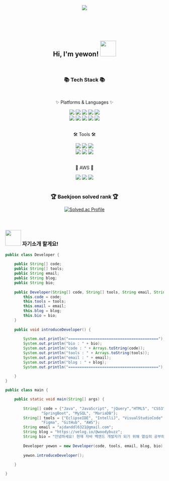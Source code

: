 <div align=center>
   <img src="https://capsule-render.vercel.app/api?type=Wave&height=190&section=header&text=YEWON%20GITHUB&fontSize=90&theme=tokyonight&fontAlignY=65&stroke=1E1C3F&strokeWidth=2.5&animation=twinkling"& />   
</div> 


<div align=center>
  <br><br><br><br>
  <h2> Hi, I'm yewon! <img src="https://media0.giphy.com/media/Wj116ZszUZEwRIoz0j/giphy.gif?cid=ecf05e470gr888wut66j8qdpdeemuoue8wxz6bs47d8pls2m&rid=giphy.gif&ct=s" width="50"> </h2>
<br>
   <h3>📚 Tech Stack 📚</h3>
<br>
   <p>✨ Platforms & Languages ✨</p>
   <img src="https://img.shields.io/badge/Java-007396?style=flat&logo=Conda-Forge&logoColor=white" />
   <img src="https://img.shields.io/badge/JavaScript-F7DF1E?style=flat&logo=JavaScript&logoColor=white" />
   <img src="https://img.shields.io/badge/jQuery-0769AD?style=flat&logo=jQuery&logoColor=white" />
   <img src="https://img.shields.io/badge/HTML5-E34F26?style=flat&logo=HTML5&logoColor=white" />
   <img src="https://img.shields.io/badge/CSS3-1572B6?style=flat&logo=CSS3&logoColor=white" />
   <br>
   <img src="https://img.shields.io/badge/Spring-6DB33F?style=flat&logo=Spring&logoColor=white" />
   <img src="https://img.shields.io/badge/Spring Boot-6DB33F?style=flat&logo=Spring Boot&logoColor=white" />
   <img src="https://img.shields.io/badge/MySQL-4479A1?style=flat&logo=MySQL&logoColor=white" />
   <img src="https://img.shields.io/badge/MariaDB-003545?style=flat&logo=MariaDB&logoColor=white" />
   <img src="https://img.shields.io/badge/Linux-FCC624?style=flat&logo=Linux&logoColor=white" />
   <br><br>
   <p>🛠 Tools 🛠</p>
   <img src="https://img.shields.io/badge/Eclipse%20IDE-2C2255?style=flat&logo=EclipseIDE&logoColor=white" />
   <img src="https://img.shields.io/badge/IntelliJ%20IDE-007ACC?style=flat&logo=IntelliJ IDEA&logoColor=white" />
   <img src="https://img.shields.io/badge/Visual%20Studio%20Code-007ACC?style=flat&logo=VisualStudioCode&logoColor=white" />
   <br>
   <img src="https://img.shields.io/badge/Tomcat-F8DC75?style=flat&logo=ApacheTomcat&logoColor=white" />
   <img src="https://img.shields.io/badge/Figma-F24E1E?style=flat&logo=ApacheTomcat&logoColor=white" />
   <img src="https://img.shields.io/badge/GitHub-181717?style=flat&logo=GitHub&logoColor=white" />
   <br><br>
   <p>🌴 AWS 🌴</p>
   <img src="https://img.shields.io/badge/EC2-FF9900?style=flat&logo=EC2&logoColor=white" />
   <img src="https://img.shields.io/badge/RDS-527FFF?style=flat&logo=Amazon RDS&logoColor=white" />
   <img src="https://img.shields.io/badge/S3-569A31?style=flat&logo=Amazon S3&logoColor=white" />
   <br><br>  
   <h3>🏆 Baekjoon solved rank 🏆</h3>
   
[![Solved.ac Profile](http://mazassumnida.wtf/api/v2/generate_badge?boj=woodybuzz02)](https://solved.ac/woodybuzz02)
  <br><br><br>	
  <div align=left>
  <h3> <img src="https://media4.giphy.com/media/TvNa6lOfIXu7uUGQ4F/giphy.gif?cid=ecf05e47ud2k9nlq5g5zz5bux7vhoezpdvt58t5bptpm8mhy&rid=giphy.gif&ct=s"  width="50"> 자기소개 할게요!</h3>


```java
public class Developer {
	
	public String[] code;
	public String[] tools;
	public String email;
	public String blog;
	public String bio;
	
	public Developer(String[] code, String[] tools, String email, String blog, String bio) {
		this.code = code;
		this.tools = tools;
		this.email = email;
		this.blog = blog;
		this.bio = bio;
	}
	
	public void introduceDeveloper() {
		
		System.out.println("========================================");
		System.out.println("bio : " + bio);
		System.out.println("code : " + Arrays.toString(code));
		System.out.println("tools : " + Arrays.toString(tools));
		System.out.println("email : " + email);
		System.out.println("blog : " + blog);
		System.out.println("========================================");
		
	}		
}

public class main {

	public static void main(String[] args) {
     
		String[] code = {"Java", "JavaScript", "jQuery","HTML5", "CSS3", "Spring",
				"SpringBoot", "MySQL", "MariaDB"};
		String[] tools = {"EclipseIDE", "IntelliJ", "VisualStudioCode","ApacheTomcat", 
				"Figma", "GitHub", "AWS"};
		String email = "ajdanddl6321@gmail.com";
		String blog = "https://velog.io/@woodybuzz";
		String bio = "안녕하세요! 현재 자바 백엔드 개발자가 되기 위해 열심히 공부하고 있습니다.";
		
		Developer yewon = new Developer(code, tools, email, blog, bio);
		
		yewon.introduceDeveloper();
     
	}

}     
     
```
	
</div> 
</div> 

